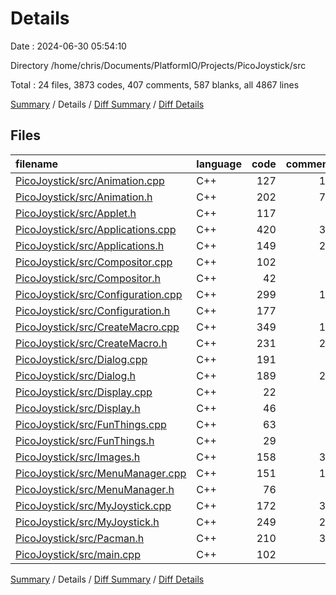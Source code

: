 # Details

Date : 2024-06-30 05:54:10

Directory /home/chris/Documents/PlatformIO/Projects/PicoJoystick/src

Total : 24 files,  3873 codes, 407 comments, 587 blanks, all 4867 lines

[Summary](results.md) / Details / [Diff Summary](diff.md) / [Diff Details](diff-details.md)

## Files
| filename | language | code | comment | blank | total |
| :--- | :--- | ---: | ---: | ---: | ---: |
| [PicoJoystick/src/Animation.cpp](/PicoJoystick/src/Animation.cpp) | C++ | 127 | 14 | 23 | 164 |
| [PicoJoystick/src/Animation.h](/PicoJoystick/src/Animation.h) | C++ | 202 | 71 | 35 | 308 |
| [PicoJoystick/src/Applet.h](/PicoJoystick/src/Applet.h) | C++ | 117 | 4 | 17 | 138 |
| [PicoJoystick/src/Applications.cpp](/PicoJoystick/src/Applications.cpp) | C++ | 420 | 30 | 81 | 531 |
| [PicoJoystick/src/Applications.h](/PicoJoystick/src/Applications.h) | C++ | 149 | 28 | 22 | 199 |
| [PicoJoystick/src/Compositor.cpp](/PicoJoystick/src/Compositor.cpp) | C++ | 102 | 4 | 12 | 118 |
| [PicoJoystick/src/Compositor.h](/PicoJoystick/src/Compositor.h) | C++ | 42 | 0 | 10 | 52 |
| [PicoJoystick/src/Configuration.cpp](/PicoJoystick/src/Configuration.cpp) | C++ | 299 | 10 | 43 | 352 |
| [PicoJoystick/src/Configuration.h](/PicoJoystick/src/Configuration.h) | C++ | 177 | 3 | 21 | 201 |
| [PicoJoystick/src/CreateMacro.cpp](/PicoJoystick/src/CreateMacro.cpp) | C++ | 349 | 14 | 43 | 406 |
| [PicoJoystick/src/CreateMacro.h](/PicoJoystick/src/CreateMacro.h) | C++ | 231 | 22 | 21 | 274 |
| [PicoJoystick/src/Dialog.cpp](/PicoJoystick/src/Dialog.cpp) | C++ | 191 | 9 | 25 | 225 |
| [PicoJoystick/src/Dialog.h](/PicoJoystick/src/Dialog.h) | C++ | 189 | 26 | 29 | 244 |
| [PicoJoystick/src/Display.cpp](/PicoJoystick/src/Display.cpp) | C++ | 22 | 6 | 5 | 33 |
| [PicoJoystick/src/Display.h](/PicoJoystick/src/Display.h) | C++ | 46 | 8 | 11 | 65 |
| [PicoJoystick/src/FunThings.cpp](/PicoJoystick/src/FunThings.cpp) | C++ | 63 | 7 | 6 | 76 |
| [PicoJoystick/src/FunThings.h](/PicoJoystick/src/FunThings.h) | C++ | 29 | 1 | 9 | 39 |
| [PicoJoystick/src/Images.h](/PicoJoystick/src/Images.h) | C++ | 158 | 31 | 20 | 209 |
| [PicoJoystick/src/MenuManager.cpp](/PicoJoystick/src/MenuManager.cpp) | C++ | 151 | 12 | 15 | 178 |
| [PicoJoystick/src/MenuManager.h](/PicoJoystick/src/MenuManager.h) | C++ | 76 | 8 | 9 | 93 |
| [PicoJoystick/src/MyJoystick.cpp](/PicoJoystick/src/MyJoystick.cpp) | C++ | 172 | 35 | 32 | 239 |
| [PicoJoystick/src/MyJoystick.h](/PicoJoystick/src/MyJoystick.h) | C++ | 249 | 20 | 34 | 303 |
| [PicoJoystick/src/Pacman.h](/PicoJoystick/src/Pacman.h) | C++ | 210 | 39 | 44 | 293 |
| [PicoJoystick/src/main.cpp](/PicoJoystick/src/main.cpp) | C++ | 102 | 5 | 20 | 127 |

[Summary](results.md) / Details / [Diff Summary](diff.md) / [Diff Details](diff-details.md)
